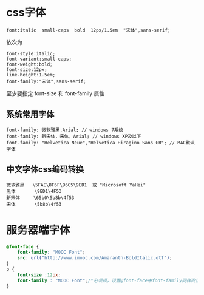 # css字体
```
font:italic  small-caps  bold  12px/1.5em  "宋体",sans-serif;
```
依次为
```
font-style:italic;
font-variant:small-caps;
font-weight:bold;
font-size:12px;
line-height:1.5em;
font-family:"宋体",sans-serif;
```
至少要指定 font-size 和 font-family 属性

## 系统常用字体
```
font-family: 微软雅黑,Arial; // windows 7系统
font-family: 新宋体，宋体，Arial; // windows XP及以下
font-family: "Helvetica Neue","Helvetica Hiragino Sans GB"; // MAC默认字体
```

## 中文字体css编码转换
```
微软雅黑   \5FAE\8F6F\96C5\9ED1  或 "Microsoft YaHei"
黑体       \9ED1\4F53
新宋体     \65b0\5b8b\4f53
宋体       \5b8b\4f53
```

# 服务器端字体
```css
@font-face {
    font-family: "MOOC Font";
    src: url("http://www.imooc.com/Amaranth-BoldItalic.otf");
}
p {
    font-size :12px;
    font-family : "MOOC Font";/*必须项，设置@font-face中font-family同样的值*/
}
```
